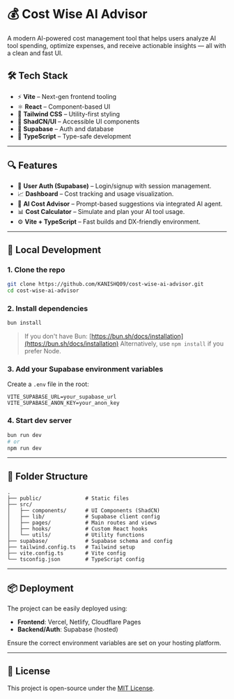 # 💰 Cost Wise AI Advisor

A modern AI-powered cost management tool that helps users analyze AI tool spending, optimize expenses, and receive actionable insights — all with a clean and fast UI.

## 🛠 Tech Stack

* ⚡ **Vite** – Next-gen frontend tooling
* ⚛️ **React** – Component-based UI
* 💨 **Tailwind CSS** – Utility-first styling
* 🧩 **ShadCN/UI** – Accessible UI components
* 🔐 **Supabase** – Auth and database
* 📝 **TypeScript** – Type-safe development

---

## 🔍 Features

* 🔐 **User Auth (Supabase)** – Login/signup with session management.
* 📈 **Dashboard** – Cost tracking and usage visualization.
* 🤖 **AI Cost Advisor** – Prompt-based suggestions via integrated AI agent.
* 📊 **Cost Calculator** – Simulate and plan your AI tool usage.
* ⚙️ **Vite + TypeScript** – Fast builds and DX-friendly environment.

---

## 🧪 Local Development

### 1. Clone the repo

```bash
git clone https://github.com/KANISHQ09/cost-wise-ai-advisor.git
cd cost-wise-ai-advisor
```

### 2. Install dependencies

```bash
bun install
```

> If you don't have Bun: [https://bun.sh/docs/installation](https://bun.sh/docs/installation)
> Alternatively, use `npm install` if you prefer Node.

### 3. Add your Supabase environment variables

Create a `.env` file in the root:

```env
VITE_SUPABASE_URL=your_supabase_url
VITE_SUPABASE_ANON_KEY=your_anon_key
```

### 4. Start dev server

```bash
bun run dev
# or
npm run dev
```

---

## 📁 Folder Structure

```
.
├── public/              # Static files
├── src/
│   ├── components/      # UI Components (ShadCN)
│   ├── lib/             # Supabase client config
│   ├── pages/           # Main routes and views
│   ├── hooks/           # Custom React hooks
│   └── utils/           # Utility functions
├── supabase/            # Supabase schema and config
├── tailwind.config.ts   # Tailwind setup
├── vite.config.ts       # Vite config
└── tsconfig.json        # TypeScript config
```

---

## 📦 Deployment

The project can be easily deployed using:

* **Frontend**: Vercel, Netlify, Cloudflare Pages
* **Backend/Auth**: Supabase (hosted)

Ensure the correct environment variables are set on your hosting platform.

---

## 📜 License

This project is open-source under the [MIT License](LICENSE).


